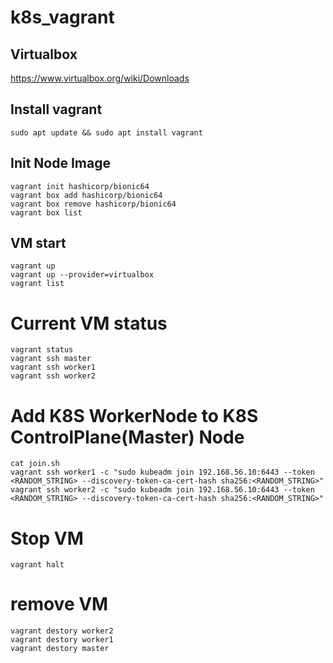 # k8s_vagrant
## Virtualbox
https://www.virtualbox.org/wiki/Downloads

## Install vagrant 
```
sudo apt update && sudo apt install vagrant
```

## Init Node Image
```
vagrant init hashicorp/bionic64
vagrant box add hashicorp/bionic64
vagrant box remove hashicorp/bionic64
vagrant box list
```

## VM start
```
vagrant up
vagrant up --provider=virtualbox
vagrant list
```

# Current VM status
```
vagrant status
vagrant ssh master
vagrant ssh worker1
vagrant ssh worker2
```

# Add K8S WorkerNode to K8S ControlPlane(Master) Node
```
cat join.sh
vagrant ssh worker1 -c "sudo kubeadm join 192.168.56.10:6443 --token <RANDOM_STRING> --discovery-token-ca-cert-hash sha256:<RANDOM_STRING>"
vagrant ssh worker2 -c "sudo kubeadm join 192.168.56.10:6443 --token <RANDOM_STRING> --discovery-token-ca-cert-hash sha256:<RANDOM_STRING>"
```

# Stop VM
```
vagrant halt
```

# remove VM
```
vagrant destory worker2
vagrant destory worker1
vagrant destory master

```